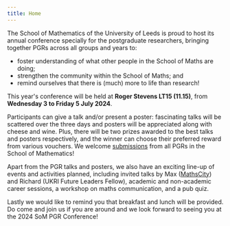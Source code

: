```yaml
---
title: Home
---
```


The School of Mathematics of the University of Leeds is proud to host its annual conference specially for the postgraduate researchers, bringing together PGRs across all groups and years to:

- foster understanding of what other people in the School of Maths are doing;
- strengthen the community within the School of Maths; and
- remind ourselves that there is (much) more to life than research!

This year's conference will be held at **Roger Stevens LT15 (11.15)**, from **Wednesday 3 to Friday 5 July 2024**.

Participants can give a talk and/or present a poster: fascinating talks will be scattered over the three days and posters will be appreciated along with cheese and wine. Plus, there will be two prizes awarded to the best talks and posters respectively, and the winner can choose their preferred reward from various vouchers.
We welcome [submissions](./call_for_speakers) from all PGRs in the School of Mathematics!

Apart from the PGR talks and posters, we also have an exciting line-up of events and activities planned, including invited talks by Max ([MathsCity](https://mathscity.co.uk/)) and Richard (UKRI Future Leaders Fellow), academic and non-academic career sessions, a workshop on maths communication, and a pub quiz.

Lastly we would like to remind you that breakfast and lunch will be provided. Do come and join us if you are around and we look forward to seeing you at the 2024 SoM PGR Conference!
